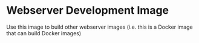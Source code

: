 # Webserver Development Image
Use this image to build other webserver images (i.e. this is a Docker image that can build Docker images)
